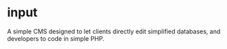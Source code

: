 input
=====

A simple CMS designed to let clients directly edit simplified databases, and developers to code in simple PHP.
